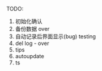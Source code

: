 TODO:

1. 初始化确认
2. 备份数据 over
3. 自动记录后界面显示(bug) testing
4. del log - over
5. tips
6. autoupdate
7. ts
